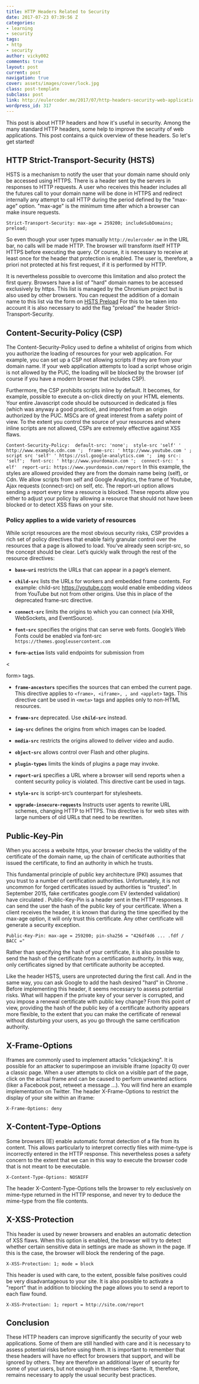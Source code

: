 ```yaml
---
title: HTTP Headers Related to Security
date: 2017-07-23 07:39:56 Z
categories:
- learning
- security
tags:
- http
- security
author: vicky002
comments: true
layout: post
current: post
navigation: true
cover: assets/images/cover/lock.jpg
class: post-template
subclass: post
link: http://eulercoder.me/2017/07/http-headers-security-web-applications/
wordpress_id: 317
---
```


This post is about HTTP headers and how it's useful in security. Among the many standard HTTP headers, some help to improve the security of web applications. This post contains a quick overview of these headers. So let's get started!





## HTTP Strict-Transport-Security (HSTS)





HSTS is a mechanism to notify the user that your domain name should only be accessed using HTTPS. There is a header sent by the servers in responses to HTTP requests. A user who receives this header includes all the futures call to your domain name will be done in HTTPS and redirect internally any attempt to call HTTP during the period defined by the "max-age" option. "max-age" is the minimum time after which a browser can make insure requests.

<!-- more -->



`Strict-Transport-Security: max-age = 259200; includeSubDomains; preload;`





So even though your user types manually `http://eulercoder.me` in the URL bar, no calls will be made HTTP. The browser will transform itself HTTP HTTPS before executing the query. Of course, it is necessary to receive at least once for the header that protection is enabled. The user is, therefore, a priori not protected at his first request, if it is performed by HTTP.





It is nevertheless possible to overcome this limitation and also protect the first query. Browsers have a list of "hard" domain names to be accessed exclusively by https. This list is managed by the Chromium project but is also used by other browsers. You can request the addition of a domain name to this list via the form on [HSTS Preload](https://hstspreload.appspot.com/) For this to be taken into account it is also necessary to add the flag "preload" the header Strict-Transport-Security.





## Content-Security-Policy (CSP)





The Content-Security-Policy used to define a whitelist of origins from which you authorize the loading of resources for your web application. For example, you can set up a CSP not allowing scripts if they are from your domain name. If your web application attempts to load a script whose origin is not allowed by the PUC, the loading will be blocked by the browser (of course if you have a modern browser that includes CSP).





Furthermore, the CSP prohibits scripts inline by default. It becomes, for example, possible to execute a on-click directly on your HTML elements. Your entire Javascript code should be outsourced in dedicated js files (which was anyway a good practice), and imported from an origin authorized by the PUC. MSCs are of great interest from a safety point of view. To the extent you control the source of your resources and where inline scripts are not allowed, CSPs are extremely effective against XSS flaws.





`Content-Security-Policy: 
default-src: 'none'; 
style-src 'self' ' http://www.example.cdn.com '; 
frame-src: ' http://www.youtube.com ' ; 
script src 'self' ' https://ssl.google-analytics.com '; 
img src-: 'self'; 
font-src: ' http://www.yourdomain.com '; 
connect-src: ' s elf' 
report-uri: https://www.yourdomain.com/report` In this example, the styles are allowed provided they are from the domain name being (self), or Cdn. We allow scripts from self and Google Analytics, the frame of Youtube, Ajax requests (connect-src) on self, etc. The report-uri option allows sending a report every time a resource is blocked. These reports allow you either to adjust your policy by allowing a resource that should not have been blocked or to detect XSS flaws on your site.





### Policy applies to a wide variety of resources





While script resources are the most obvious security risks, CSP provides a rich set of policy directives that enable fairly granular control over the resources that a page is allowed to load. You’ve already seen script-src, so the concept should be clear. Let’s quickly walk through the rest of the resource directives:







  * **`base-uri`** restricts the URLs that can appear in a page’s element.


  * **`child-src`** lists the URLs for workers and embedded frame contents. For example: child-src https://youtube.com would enable embedding videos from YouTube but not from other origins. Use this in place of the deprecated frame-src directive.


  * **`connect-src`** limits the origins to which you can connect (via XHR, WebSockets, and EventSource).


  * **`font-src`** specifies the origins that can serve web fonts. Google’s Web Fonts could be enabled via font-src `https://themes.googleusercontent.com`


  * **`form-action`** lists valid endpoints for submission from 





<





form> tags.







  * **`frame-ancestors`** specifies the sources that can embed the current page. This directive applies to `<frame>, <iframe>, , and <applet>` tags. This directive cant be used in `<meta>` tags and applies only to non-HTML resources.



  * **`frame-src`** deprecated. Use **`child-src`** instead.



  * **`img-src`** defines the origins from which images can be loaded.



  * **`media-src`** restricts the origins allowed to deliver video and audio.



  * **`object-src`** allows control over Flash and other plugins.



  * **`plugin-types`** limits the kinds of plugins a page may invoke.



  * **`report-uri`** specifies a URL where a browser will send reports when a content security policy is violated. This directive cant be used in tags.



  * **`style-src`** is script-src’s counterpart for stylesheets.



  * **`upgrade-insecure-requests`** Instructs user agents to rewrite URL schemes, changing HTTP to HTTPS. This directive is for web sites with large numbers of old URLs that need to be rewritten.






## Public-Key-Pin





When you access a website https, your browser checks the validity of the certificate of the domain name, up the chain of certificate authorities that issued the certificate, to find an authority in which he trusts.





This fundamental principle of public key architecture (PKI) assumes that you trust to a number of certification authorities. Unfortunately, it is not uncommon for forged certificates issued by authorities is "trusted". In September 2015, fake certificates google.com EV (extended validation) have circulated . Public-Key-Pin is a header sent in the HTTP responses. It can send the user the hash of the public key of your certificate. When a client receives the header, it is known that during the time specified by the max-age option, it will only trust this certificate. Any other certificate will generate a security exception.





`Public-Key-Pin: max-age = 259200; pin-sha256 = "426df4d6 ... .fdf / BACC ="`





Rather than specifying the hash of your certificate, it is also possible to send the hash of the certificate from a certification authority. In this way, only certificates signed by that certificate authority be accepted.





Like the header HSTS, users are unprotected during the first call. And in the same way, you can ask Google to add the hash desired "hard" in Chrome . Before implementing this header, it seems necessary to assess potential risks. What will happen if the private key of your server is corrupted, and you impose a renewal certificate with public key change? From this point of view, providing the hash of the public key of a certificate authority appears more flexible, to the extent that you can make the certificate of renewal without disturbing your users, as you go through the same certification authority.





## X-Frame-Options





Iframes are commonly used to implement attacks "clickjacking". It is possible for an attacker to superimpose an invisible iframe (opacity 0) over a classic page. When a user attempts to click on a visible part of the page, click on the actual frame and can be caused to perform unwanted actions (liker a Facebook post, retweet a message ...). You will find here an example implementation on Twitter. The header X-Frame-Options to restrict the display of your site within an iframe:





`X-Frame-Options: deny`





## X-Content-Type-Options





Some browsers (IE) enable automatic format detection of a file from its content. This allows particularly to interpret correctly files with mime-type is incorrectly entered in the HTTP response. This nevertheless poses a safety concern to the extent that we can in this way to execute the browser code that is not meant to be executable.





`X-Content-Type-Options: NOSNIFF`





The header X-Content-Type-Options tells the browser to rely exclusively on mime-type returned in the HTTP response, and never try to deduce the mime-type from the file contents.





## X-XSS-Protection





This header is used by newer browsers and enables an automatic detection of XSS flaws. When this option is enabled, the browser will try to detect whether certain sensitive data in settings are made as shown in the page. If this is the case, the browser will block the rendering of the page.





`X-XSS-Protection: 1; mode = block`





This header is used with care, to the extent, possible false positives could be very disadvantageous to your site. It is also possible to activate a "report" that in addition to blocking the page allows you to send a report to each flaw found.





`X-XSS-Protection: 1; report = http://site.com/report`





## Conclusion





These HTTP headers can improve significantly the security of your web applications. Some of them are still handled with care and it is necessary to assess potential risks before using them. It is important to remember that these headers will have no effect for browsers that support, and will be ignored by others. They are therefore an additional layer of security for some of your users, but not enough in themselves -Same. It, therefore, remains necessary to apply the usual security best practices.



